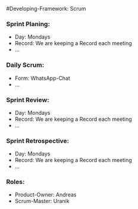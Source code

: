 #Developing-Framework: Scrum
### Sprint Planing:
- Day: Mondays
- Record: We are keeping a Record each meeting
- ...
### Daily Scrum:
- Form: WhatsApp-Chat
- ...
### Sprint Review:
- Day: Mondays
- Record: We are keeping a Record each meeting
- ...
### Sprint Retrospective:
- Day: Mondays 
- Record: We are keeping a Record each meeting
- ...
### Roles:
- Product-Owner: Andreas
- Scrum-Master: Uranik 

